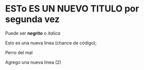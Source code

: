 # ESTo ES UN NUEVO TITULO por segunda vez

 Puede ser **negrito** o *italica*
 
 Esto es una nueva linea (chance de código);


Perro del mal 

Agrego una nueva linea (2) 
